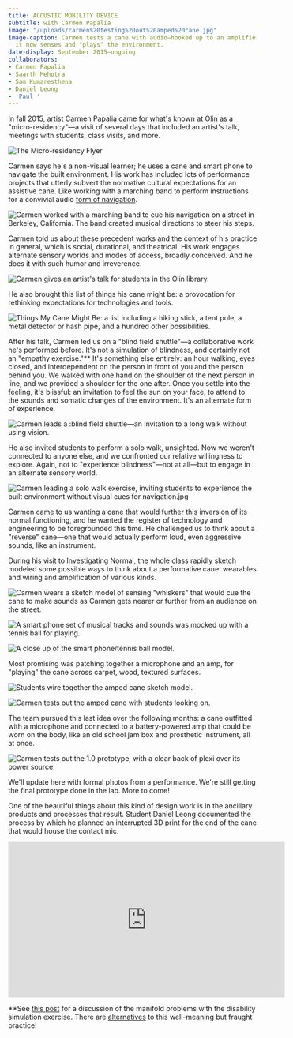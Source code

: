```yaml
---
title: ACOUSTIC MOBILITY DEVICE
subtitle: with Carmen Papalia
image: "/uploads/carmen%20testing%20out%20amped%20cane.jpg"
image-caption: Carmen tests a cane with audio—hooked up to an amplifier and microphone,
  it now senses and "plays" the environment.
date-display: September 2015–ongoing
collaborators:
- Carmen Papalia
- Saarth Mehotra
- Sam Kumaresthena
- Daniel Leong
- 'Paul '
---
```


In fall 2015, artist Carmen Papalia came for what's known at Olin as a "micro-residency"—a visit of several days that included an artist's talk, meetings with students, class visits, and more.

![The Micro-residency Flyer](/uploads/Microresidency%20Flyer.jpg)

Carmen says he's a non-visual learner; he uses a cane and smart phone to navigate the built environment. His work has included lots of performance projects that utterly subvert the normative cultural expectations for an assistive cane. Like working with a marching band to perform instructions for a convivial audio [form of navigation](http://www.bbc.com/news/blogs-ouch-31749643).

![Carmen worked with a marching band to cue his navigation on a street in Berkeley, California. The band created musical directions to steer his steps.](/uploads/carmen%20marching%20band.jpg)

Carmen told us about these precedent works and the context of his practice in general, which is social, durational, and theatrical. His work engages alternate sensory worlds and modes of access, broadly conceived. And he does it with such humor and irreverence.

![Carmen gives an artist's talk for students in the Olin library.](/uploads/carmen%20artists%20talk.jpg)

He also brought this list of things his cane might be: a provocation for rethinking expectations for technologies and tools.

![Things My Cane Might Be: a list including a hiking stick, a tent pole, a metal detector or hash pipe, and a hundred other possibilities. ](/uploads/things%20my%20cane%20might%20be.jpg)

After his talk, Carmen led us on a "blind field shuttle"—a collaborative work he's performed before. It's not a simulation of blindness, and certainly not an "empathy exercise."** It's something else entirely: an hour walking, eyes closed, and interdependent on the person in front of you and the person behind you. We walked with one hand on the shoulder of the next person in line, and we provided a shoulder for the one after. Once you settle into the feeling, it's blissful: an invitation to feel the sun on your face, to attend to the sounds and somatic changes of the environment. It's an alternate form of experience.

![Carmen leads a :blind field shuttle—an invitation to a long walk without using vision.](/uploads/carmen%20blind%20field%20shuttle.jpg)

He also invited students to perform a solo walk, unsighted. Now we weren't connected to anyone else, and we confronted our relative willingness to explore. Again, not to "experience blindness"—not at all—but to engage in an alternate sensory world.

![Carmen leading a solo walk exercise, inviting students to experience the built environment without visual cues for navigation.jpg](/uploads/Carmen%20leading%20solo%20walk.jpg)

Carmen came to us wanting a cane that would further this inversion of its normal functioning, and he wanted the register of technology and engineering to be foregrounded this time. He challenged us to think about a "reverse" cane—one that would actually perform loud, even aggressive sounds, like an instrument.

During his visit to Investigating Normal, the whole class rapidly sketch modeled some possible ways to think about a performative cane: wearables and wiring and amplification of various kinds.

![Carmen wears a sketch model of sensing "whiskers" that would cue the cane to make sounds as Carmen gets nearer or further from an audience on the street.](/uploads/carmen%20wearable%20prototype.jpg)

![A smart phone set of musical tracks and sounds was mocked up with a tennis ball for playing.](/uploads/close%20up%20of%20phone-performing%20cane.jpg)

![A close up of the smart phone/tennis ball model.](/uploads/prototype%20tennis%20ball%20iphone.jpg)

Most promising was patching together a microphone and an amp, for "playing" the cane across carpet, wood, textured surfaces.

![Students wire together the amped cane sketch model.](/uploads/prototype%20patching%20together%20amp.jpg)

![Carmen tests out the amped cane with students looking on.](/uploads/carmen%20testing%20out%20amped%20cane.jpg)

The team pursued this last idea over the following months: a cane outfitted with a microphone and connected to a battery-powered amp that could be worn on the body, like an old school jam box and prosthetic instrument, all at once.

![Carmen tests out the 1.0 prototype, with a clear back of plexi over its power source.](/uploads/carmen%20with%202.0%20clear%20back.jpg)

We'll update here with formal photos from a performance. We're still getting the final prototype done in the lab. More to come!

One of the beautiful things about this kind of design work is in the ancillary products and processes that result. Student Daniel Leong documented the process by which he planned an interrupted 3D print for the end of the cane that would house the contact mic.

<iframe width="560" height="315" src="https://www.youtube.com/embed/DwMxNXXVZuo" frameborder="0" allowfullscreen></iframe>



**See [this post](http://www.autistichoya.com/2011/11/whats-wrong-with-disability-awareness.html) for a discussion of the manifold problems with the disability simulation exercise. There are [alternatives](http://www.raggededgemagazine.com/0903/0903ft1.html) to this well-meaning but fraught practice!

